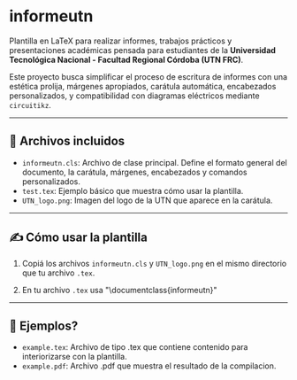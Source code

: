 # informeutn

Plantilla en LaTeX para realizar informes, trabajos prácticos y presentaciones académicas pensada para estudiantes de la **Universidad Tecnológica Nacional - Facultad Regional Córdoba (UTN FRC)**.

Este proyecto busca simplificar el proceso de escritura de informes con una estética prolija, márgenes apropiados, carátula automática, encabezados personalizados, y compatibilidad con diagramas eléctricos mediante `circuitikz`.

---

## 📁 Archivos incluidos

- `informeutn.cls`: Archivo de clase principal. Define el formato general del documento, la carátula, márgenes, encabezados y comandos personalizados.
- `test.tex`: Ejemplo básico que muestra cómo usar la plantilla.
- `UTN_logo.png`: Imagen del logo de la UTN que aparece en la carátula.

---

## ✍️ Cómo usar la plantilla

1. Copiá los archivos `informeutn.cls` y `UTN_logo.png` en el mismo directorio que tu archivo `.tex`.

2. En tu archivo `.tex` usa "\documentclass{informeutn}"

---

## 🤨 Ejemplos?

- `example.tex`: Archivo de tipo .tex que contiene contenido para interiorizarse con la plantilla.
- `example.pdf`: Archivo .pdf que muestra el resultado de la compilacion.
